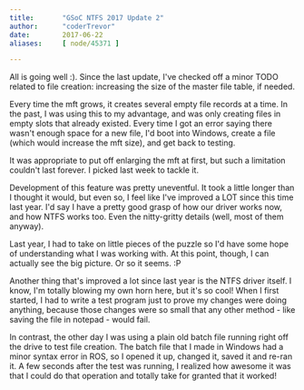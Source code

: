 ```yaml
---
title:       "GSoC NTFS 2017 Update 2"
author:      "coderTrevor"
date:        2017-06-22
aliases:     [ node/45371 ]

---
```


All is going well :). Since the last update, I've checked off a minor TODO related to file creation: increasing the size of the master file table, if needed.

Every time the mft grows, it creates several empty file records at a time. In the past, I was using this to my advantage, and was only creating files in empty slots that already existed. Every time I got an error saying there wasn't enough space for a new file, I'd boot into Windows, create a file (which would increase the mft size), and get back to testing.

It was appropriate to put off enlarging the mft at first, but such a limitation couldn't last forever. I picked last week to tackle it.

Development of this feature was pretty uneventful. It took a little longer than I thought it would, but even so, I feel like I've improved a LOT since this time last year. I'd say I have a pretty good grasp of how our driver works now, and how NTFS works too. Even the nitty-gritty details (well, most of them anyway).

Last year, I had to take on little pieces of the puzzle so I'd have some hope of understanding what I was working with. At this point, though, I can actually see the big picture. Or so it seems. :P

Another thing that's improved a lot since last year is the NTFS driver itself. I know, I'm totally blowing my own horn here, but it's so cool! When I first started, I had to write a test program just to prove my changes were doing anything, because those changes were so small that any other method - like saving the file in notepad - would fail.

In contrast, the other day I was using a plain old batch file running right off the drive to test file creation. The batch file that I made in Windows had a minor syntax error in ROS, so I opened it up, changed it, saved it and re-ran it. A few seconds after the test was running, I realized how awesome it was that I could do that operation and totally take for granted that it worked!
